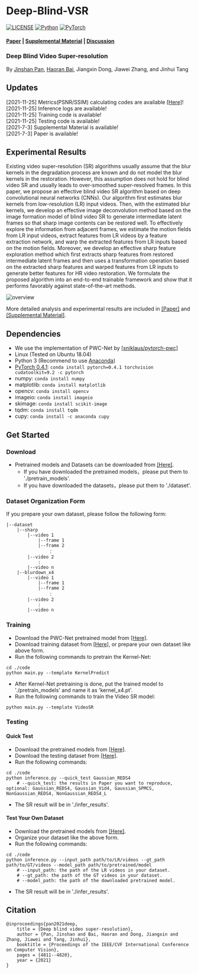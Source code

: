 # Deep-Blind-VSR

[![LICENSE](https://img.shields.io/badge/license-MIT-green)](https://github.com/csbhr/Deep-Blind-VSR/blob/main/LICENSE)
[![Python](https://img.shields.io/badge/python-3.6-blue.svg)](https://www.python.org/)
[![PyTorch](https://img.shields.io/badge/pytorch-0.4.1-%237732a8)](https://pytorch.org/)

#### [Paper](https://openaccess.thecvf.com/content/ICCV2021/papers/Pan_Deep_Blind_Video_Super-Resolution_ICCV_2021_paper.pdf) | [Supplemental Material](https://openaccess.thecvf.com/content/ICCV2021/supplemental/Pan_Deep_Blind_Video_ICCV_2021_supplemental.pdf) | [Discussion](https://github.com/csbhr/Deep-Blind-VSR/issues)
### Deep Blind Video Super-resolution
By [Jinshan Pan](https://jspan.github.io/), [Haoran Bai](https://csbhr.github.io/), Jiangxin Dong, Jiawei Zhang, and Jinhui Tang

## Updates
[2021-11-25] Metrics(PSNR/SSIM) calculating codes are available [[Here]](https://github.com/csbhr/OpenUtility#chapter-calculating-metrics)!  
[2021-11-25] Inference logs are available!  
[2021-11-25] Training code is available!  
[2021-11-25] Testing code is available!  
[2021-7-3] Supplemental Material is available!  
[2021-7-3] Paper is available!  

## Experimental Results
Existing video super-resolution (SR) algorithms usually assume that the blur kernels in the degradation process are known and do not model the blur kernels in the restoration. However, this assumption does not hold for blind video SR and usually leads to over-smoothed super-resolved frames. In this paper, we propose an effective blind video SR algorithm based on deep convolutional neural networks (CNNs). Our algorithm first estimates blur kernels from low-resolution (LR) input videos. Then, with the estimated blur kernels, we develop an effective image deconvolution method based on the image formation model of blind video SR to generate intermediate latent frames so that sharp image contents can be restored well. To effectively explore the information from adjacent frames, we estimate the motion fields from LR input videos, extract features from LR videos by a feature extraction network, and warp the extracted features from LR inputs based on the motion fields. Moreover, we develop an effective sharp feature exploration method which first extracts sharp features from restored intermediate latent frames and then uses a transformation operation based on the extracted sharp features and warped features from LR inputs to generate better features for HR video restoration. We formulate the proposed algorithm into an end-to-end trainable framework and show that it performs favorably against state-of-the-art methods.  

![overview](https://z3.ax1x.com/2021/11/25/oAhhhn.png)  

More detailed analysis and experimental results are included in [[Paper]](https://openaccess.thecvf.com/content/ICCV2021/papers/Pan_Deep_Blind_Video_Super-Resolution_ICCV_2021_paper.pdf) and [[Supplemental Material]](https://openaccess.thecvf.com/content/ICCV2021/supplemental/Pan_Deep_Blind_Video_ICCV_2021_supplemental.pdf).

## Dependencies

- We use the implementation of PWC-Net by [[sniklaus/pytorch-pwc]](https://github.com/sniklaus/pytorch-pwc)
- Linux (Tested on Ubuntu 18.04)
- Python 3 (Recommend to use [Anaconda](https://www.anaconda.com/download/#linux))
- [PyTorch 0.4.1](https://pytorch.org/): `conda install pytorch=0.4.1 torchvision cudatoolkit=9.2 -c pytorch`
- numpy: `conda install numpy`
- matplotlib: `conda install matplotlib`
- opencv: `conda install opencv`
- imageio: `conda install imageio`
- skimage: `conda install scikit-image`
- tqdm: `conda install tqdm`
- cupy: `conda install -c anaconda cupy`

## Get Started

### Download
- Pretrained models and Datasets can be downloaded from [[Here]](https://drive.google.com/drive/folders/1y_MGM6YwBZjvkhHlA0OxIFsOL_s5iSRn?usp=sharing).
	- If you have downloaded the pretrained models，please put them to './pretrain_models'.
	- If you have downloaded the datasets，please put them to './dataset'.

### Dataset Organization Form
If you prepare your own dataset, please follow the following form:
```
|--dataset  
    |--sharp  
        |--video 1
            |--frame 1
            |--frame 2
                ：  
        |--video 2
            :
        |--video n
    |--blurdown_x4
        |--video 1
            |--frame 1
            |--frame 2
                ：  
        |--video 2
        	:
        |--video n
```

### Training
- Download the PWC-Net pretrained model from [[Here]](https://drive.google.com/drive/folders/1y_MGM6YwBZjvkhHlA0OxIFsOL_s5iSRn?usp=sharing).
- Download training dataset from [[Here]](https://seungjunnah.github.io/Datasets/reds.html), or prepare your own dataset like above form.
- Run the following commands to pretrain the Kernel-Net:
```
cd ./code
python main.py --template KernelPredict
```
- After Kernel-Net pretraining is done, put the trained model to './pretrain_models' and name it as 'kernel_x4.pt'.
- Run the following commands to train the Video SR model:
```
python main.py --template VideoSR
```

### Testing

#### Quick Test
- Download the pretrained models from [[Here]](https://drive.google.com/drive/folders/1y_MGM6YwBZjvkhHlA0OxIFsOL_s5iSRn?usp=sharing).
- Download the testing dataset from [[Here]](https://drive.google.com/drive/folders/1y_MGM6YwBZjvkhHlA0OxIFsOL_s5iSRn?usp=sharing).
- Run the following commands:
```
cd ./code
python inference.py --quick_test Gaussian_REDS4
	# --quick_test: the results in Paper you want to reproduce, optional: Gaussian_REDS4, Gaussian_Vid4, Gaussian_SPMCS, NonGaussian_REDS4, NonGaussian_REDS4_L
```
- The SR result will be in './infer_results'.

#### Test Your Own Dataset
- Download the pretrained models from [[Here]](https://drive.google.com/drive/folders/1y_MGM6YwBZjvkhHlA0OxIFsOL_s5iSRn?usp=sharing).
- Organize your dataset like the above form.
- Run the following commands:
```
cd ./code
python inference.py --input_path path/to/LR/videos --gt_path path/to/GT/videos --model_path path/to/pretrained/model
	# --input_path: the path of the LR videos in your dataset.
	# --gt_path: the path of the GT videos in your dataset.
	# --model_path: the path of the downloaded pretrained model.
```
- The SR result will be in './infer_results'.

## Citation
```
@inproceedings{pan2021deep,
    title = {Deep blind video super-resolution},
    author = {Pan, Jinshan and Bai, Haoran and Dong, Jiangxin and Zhang, Jiawei and Tang, Jinhui},
    booktitle = {Proceedings of the IEEE/CVF International Conference on Computer Vision},
    pages = {4811--4820},
    year = {2021}
}
```



